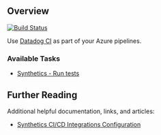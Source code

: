 ## Overview

[![Build Status](https://dev.azure.com/synthetics-test-automation/Synthetics%20Azure%20DevOps%20Task/_apis/build/status/DataDog.synthetics-test-automation-azure-devops?branchName=main)](https://dev.azure.com/synthetics-test-automation/Synthetics%20Azure%20DevOps%20Task/_build/latest?definitionId=1&branchName=main)

Use [Datadog CI][1] as part of your Azure pipelines.

### Available Tasks

- [Synthetics - Run tests][2]

## Further Reading

Additional helpful documentation, links, and articles:

- [Synthetics CI/CD Integrations Configuration][3]

[1]: https://github.com/DataDog/datadog-ci
[2]: SyntheticsRunTestsTask
[3]: https://docs.datadoghq.com/synthetics/cicd_integrations/configuration
